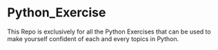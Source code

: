 # Python_Exercise
This Repo is exclusively for all the Python Exercises that can be used to make yourself confident of each and every topics in Python.
